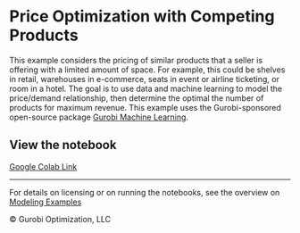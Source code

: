 # Price Optimization with Competing Products

This example considers the pricing of similar products that a seller is offering with a limited amount of space. For example, this could be shelves in retail, warehouses in e-commerce, seats in event or airline ticketing, or room in a hotel. The goal is to use data and machine learning to model the price/demand relationship, then determine the optimal the number of products for maximum revenue. This example uses the Gurobi-sponsored open-source package [Gurobi Machine Learning](https://gurobi-machinelearning.readthedocs.io/en/stable/#).

## View the notebook

[Google Colab Link](https://colab.research.google.com/github/Gurobi/modeling-examples/blob/master/pricing_competing_products/price_optimization_with_competing_products.ipynb)

----
For details on licensing or on running the notebooks, see the overview on [Modeling Examples](../)

© Gurobi Optimization, LLC
